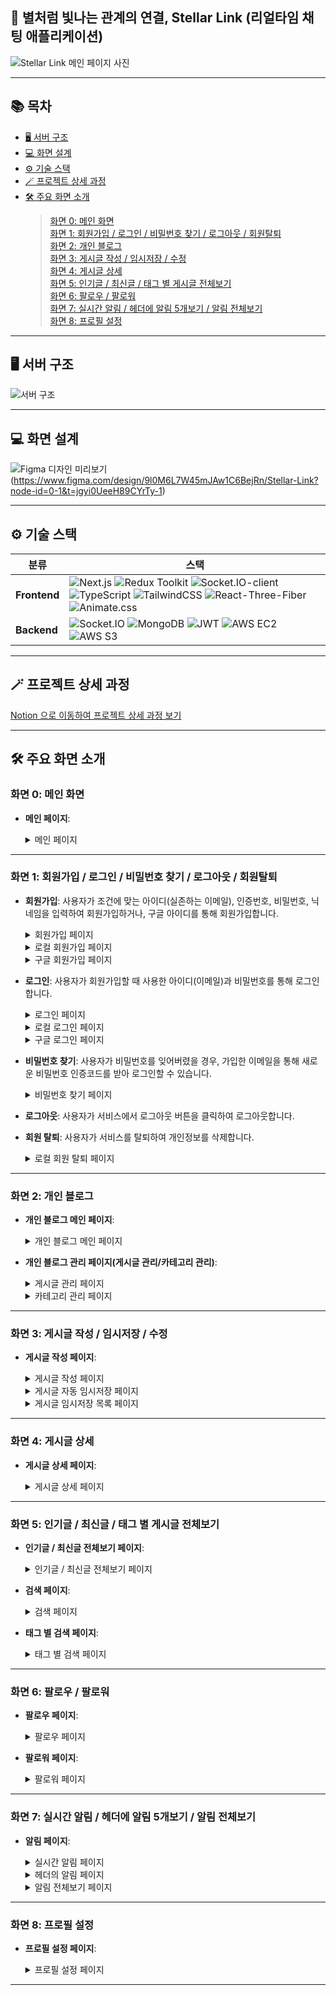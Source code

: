 ## 💫 별처럼 빛나는 관계의 연결, Stellar Link (리얼타임 채팅 애플리케이션)

> 

![Stellar Link 메인 페이지 사진](captures/screencapture-stellar-link-org-2025-03-11-16_03_14.png)

---

## 📚 목차

- [🖥 서버 구조](#-서버-구조)
- [💻 화면 설계](#-화면-설계)
- [⚙️ 기술 스택](#-기술-스택)
- [🪄 프로젝트 상세 과정](#-프로젝트-상세-과정)
- [🛠 주요 화면 소개](#-주요-화면-소개)
  > [화면 0: 메인 화면](#화면-0-메인-화면)  
  > [화면 1: 회원가입 / 로그인 / 비밀번호 찾기 / 로그아웃 / 회원탈퇴](#화면-1-회원가입--로그인--비밀번호-찾기--로그아웃--회원탈퇴)  
  > [화면 2: 개인 블로그](#화면-2-개인-블로그)  
  > [화면 3: 게시글 작성 / 임시저장 / 수정](#화면-3-게시글-작성--임시저장--수정)  
  > [화면 4: 게시글 상세](#화면-4-게시글-상세)  
  > [화면 5: 인기글 / 최신글 / 태그 별 게시글 전체보기](#화면-5-인기글--최신글--태그-별-게시글-전체보기)  
  > [화면 6: 팔로우 / 팔로워](#화면-6-팔로우--팔로워)  
  > [화면 7: 실시간 알림 / 헤더에 알림 5개보기 / 알림 전체보기](#화면-7-실시간-알림--헤더에-알림-5개보기--알림-전체보기)  
  > [화면 8: 프로필 설정](#화면-8-프로필-설정)  
  

---

## 🖥 서버 구조

![서버 구조](captures/serverArchitect.png)

---

## 💻 화면 설계

 ![Figma 디자인 미리보기](captures/figma.png)(https://www.figma.com/design/9l0M6L7W45mJAw1C6BejRn/Stellar-Link?node-id=0-1&t=jgyi0UeeH89CYrTy-1)


---

## ⚙ 기술 스택

<table>
  <thead>
    <tr>
      <th>분류</th>
      <th>스택</th>
    </tr>
  </thead>
  <tbody>
    <tr>
      <td><strong>Frontend</strong></td>
      <td>
        <img src="https://img.shields.io/badge/Next.js-000000?style=plastic&logo=next.js&logoColor=white" alt="Next.js">
        <img src="https://img.shields.io/badge/Redux%20Toolkit-764ABC?style=plastic&logo=redux&logoColor=white" alt="Redux Toolkit">
        <img src="https://img.shields.io/badge/Socket.IO--client-010101?style=plastic&logo=socket.io&logoColor=white" alt="Socket.IO-client">
        <img src="https://img.shields.io/badge/TypeScript-3178C6?style=plastic&logo=typescript&logoColor=white" alt="TypeScript">
        <img src="https://img.shields.io/badge/TailwindCSS-38B2AC?style=plastic&logo=tailwind-css&logoColor=white" alt="TailwindCSS">
        <img src="https://img.shields.io/badge/React--Three-Fiber-000000?style=plastic" alt="React-Three-Fiber">
        <img src="https://img.shields.io/badge/Animate.css-0090FF?style=plastic" alt="Animate.css">
      </td>
    </tr>
    <tr>
      <td><strong>Backend</strong></td>
      <td>
        <img src="https://img.shields.io/badge/Socket.IO-010101?style=plastic&logo=socket.io&logoColor=white" alt="Socket.IO">
        <img src="https://img.shields.io/badge/MongoDB-47A248?style=plastic&logo=mongodb&logoColor=white" alt="MongoDB">
        <img src="https://img.shields.io/badge/JWT-000000?style=plastic" alt="JWT">
        <img src="https://img.shields.io/badge/AWS%20EC2-232F3E?style=plastic&logo=amazon-ec2&logoColor=white" alt="AWS EC2">
        <img src="https://img.shields.io/badge/AWS%20S3-FF9900?style=plastic&logo=amazon-s3&logoColor=white" alt="AWS S3">
      </td>
    </tr>
  </tbody>
</table>



---

## 🪄 프로젝트 상세 과정

[Notion 으로 이동하여 프로젝트 상세 과정 보기](https://heeyeon9578.notion.site/StellarLink-24-11-29-24-02-12-14caccb87c2b80bba05bf00fa9a970f4)

---


## 🛠 주요 화면 소개

### 화면 0: 메인 화면

- **메인 페이지**: 
  <details>
    <summary>메인 페이지</summary>
    
    ![메인 페이지](captures/dashboardPage.png)

     - 헤더, 메인, 푸터로 구성되어 있습니다.
     - 메인에는 인기글, 최신글이 3개씩 자동으로 다음 데이터로 넘어가고 있습니다.
     - 지금 시간대의 이전 시간대 인기 태그 10개가 도출됩니다. 이때, 10개가 채워지지 않는다면 대체 태그(랜덤 태그)가 회색으로 도출됩니다.
     - 이번주 최다 팔로워 목록이 10명 도출됩니다. 이때, 10명이 채워지지 않는다면 대체 유저(랜덤 유저)가 회색으로 도출됩니다.
       


  </details>
---

### 화면 1: 회원가입 / 로그인 / 비밀번호 찾기 / 로그아웃 / 회원탈퇴

- **회원가입**: 사용자가 조건에 맞는 아이디(실존하는 이메일), 인증번호, 비밀번호, 닉네임을 입력하여 회원가입하거나, 구글 아이디를 통해 회원가입합니다.

   <details>
    <summary>회원가입 페이지</summary>
     
    ![회원가입](captures/signup.png)

    > 회원가입 버튼을 누르면, 계정 또는 구글로 회원가입할 수 있는 버튼이 도출됩니다. 
 
  </details>

  <details>
    <summary>로컬 회원가입 페이지</summary>
    
    ![로컬 회원가입](captures/local_signup_auth.png)
  
    > 아아디로 사용할 이메일을 입력 후, 인증번호 전송을 클릭하면 해당 이메일로 인증번호가 전송됩니다.
    
    ![로컬 회원가입](captures/local_signup_auth_email.png)
  
    > 이메일로 받은 인증번호입니다.
    
     ![로컬 회원가입](captures/local_signup_2.png)
  
    > 이메일 인증, 사용할 비밀번호, 닉네임의 조건을 모두 만족하면 회원가입 버튼이 disable -> able 상태가 되어 클릭할 수 있습니다.
 
  </details>

   <details>
    <summary>구글 회원가입 페이지</summary>
     
    ![구글 회원가입](captures/google_login.png)

    > 구글 아이디를 클릭하여 해당 서비스에 회원가입할 수 있습니다.
    
    ![구글 회원가입](captures/google_signup_nickname.png)

    > 닉네임 설정 페이지가 도출되며, 입력한 닉네임으로 활동하게 됩니다. 추후에 수정할 수 있습니다.
  
  </details>


- **로그인**: 사용자가 회원가입할 때 사용한 아이디(이메일)과 비밀번호를 통해 로그인합니다.

  <details>
    <summary>로그인 페이지</summary>
     
    ![회원가입](captures/login.png)

    > 로그인 버튼을 누르면, 계정 또는 구글로 로그인할 수 있는 버튼이 도출됩니다. 
 
  </details>

  <details>
    <summary>로컬 로그인 페이지</summary>
    
    ![로컬 로그인](captures/local_login.png)
  
    > 로컬 회원가입때 사용한 이메일과 비밀번호를 입력하여 로그인합니다.

  </details>

   <details>
    <summary>구글 로그인 페이지</summary>
     
    ![구글 로그인](captures/google_login.png)

    > 구글 아이디를 클릭하여 해당 서비스에 회원가입할때 사용한 이메일로 로그인할 수 있습니다.
    
  </details>

- **비밀번호 찾기**: 사용자가 비밀번호를 잊어버렸을 경우, 가입한 이메일을 통해 새로운 비밀번호 인증코드를 받아 로그인할 수 있습니다.
  
  <details>
    <summary>비밀번호 찾기 페이지</summary>

   ![비밀번호 찾기](captures/find_passwd.png)

    > 비밀번호를 찾고 싶은 아이디를 입력 후 인증번호 전송버튼을 클릭합니다.

    ![비밀번호 찾기](captures/find_passwd_email.png)

    > 해당 이메일로 발송된 메일에 쓰여있는 임시 비밀번호를 사용하여 임시 로그인합니다.

  </details>


- **로그아웃**: 사용자가 서비스에서 로그아웃 버튼을 클릭하여 로그아웃합니다.

- **회원 탈퇴**: 사용자가 서비스를 탈퇴하여 개인정보를 삭제합니다.
  
  <details>
    <summary>로컬 회원 탈퇴 페이지</summary>

    ![로컬 회원 탈퇴](captures/user_delete.png)

    > 로그인할 때 사용한 이메일과 비밀번호 및 비밀번호 확인란을 조건에 맞게 채우면 회원 탈퇴하기 버튼이 활성화됩니다.
    
     <summary>구글 회원 탈퇴 페이지</summary>

    ![구글 회원 탈퇴](captures/user_delete_goolge.png)

    > 로그인할 때 사용한 이메일과 비밀번호 및 비밀번호 확인란을 조건에 맞게 채우면 회원 탈퇴하기 버튼이 활성화됩니다.

  </details>

---

### 화면 2: 개인 블로그 

- **개인 블로그 메인 페이지**: 
  <details>
    <summary>개인 블로그 메인 페이지</summary>
    
     ![개인 블로그 메인 페이지](captures/blog_main.png)

    > 내 블로그 페이지로 좌측 프로필 부분은 화면을 스크롤 하더라도 같이 움직입니다.
    
  </details>

- **개인 블로그 관리 페이지(게시글 관리/카테고리 관리)**:

  <details>
    <summary>게시글 관리 페이지</summary>
    
    ![게시글 관리 페이지](captures/blog_manage_post.png)

    - 내 게시글을 관리할 수 있는 페이지로, 각자 자신의 게시글만 수정 또는 삭제할 수 있습니다.
     
   </details>
   
     <details>
       
    <summary>카테고리 관리 페이지</summary>
    
    ![카테고리 관리 페이지](captures/blog_manage_category.png)

    - 내 카테고리를 관리할 수 있는 페이지로, 각자 자신의 카테고리만 수정 또는 삭제할 수 있습니다.
    - 카테고리는 2개의 레벨로, 하위 카테고리는 사용자의 **드래그엔 드롭**을 통해 다른 상위 카테고리로 옮길 수 있습니다.
    - 최상위 카테고리에 하위 카테고리 존재 시 삭제할 수 없습니다.
    - 하위 카테고리에는 하위 카테고리를 추가할 수 없습니다.
  
  </details>

---

### 화면 3: 게시글 작성 / 임시저장 / 수정 

- **게시글 작성 페이지**: 
  <details>
    <summary>게시글 작성 페이지</summary>
    
     ![게시글 작성 페이지](captures/write_post.png)

     - 게시글을 작성할 수 있는 페이지로, 카테고리 / 태그 / 공개여부 / 제목 / 내용을 설정 및 작성할 수 있습니다.
     - 게시글은 30초마다 자동 임시저장 됩니다.
     - 임시저장 목록에서 지금까지 임시 저장된 글들을 확인하고 이어서 작성할 수 있습니다.
     - 처음 게시글 작성 페이지에 들어가면 마지막으로 임시저장된 글을 이어서 작성할 것인지 묻습니다.
    
  </details>

  <details>
    <summary>게시글 자동 임시저장 페이지</summary>
    
     ![게시글 자동 임시저장 페이지](captures/write_post_auto_save.png)

    
  </details>

  <details>
    <summary>게시글 임시저장 목록 페이지</summary>
    
     ![게시글 임시저장 목록 페이지](captures/temp_save_list.png)

    
    
  </details>


---

### 화면 4: 게시글 상세 

- **게시글 상세 페이지**:
  
  <details>
    <summary>게시글 상세 페이지</summary>
    
     ![게시글 상세 페이지](captures/post_detail.png)

     - 게시글 목록에서 특정 게시글을 클릭하면 상세 페이지로 이동합니다.
     - 게시글의 제목, 내용, 카테고리, 작성자, 작성일자, 수정일자, 공감 수(당근 수), 조회수, 댓글 수 등이 조회됩니다.
     - 게시글의 끝에는 해당 게시글의 태그들이 보여집니다.
     - 자신의 게시글일 경우, 수정/삭제 버튼이 도출됩니다.
     - 이때, 태그를 클릭하면 해당 태그를 사용한 게시글들을 보여주는 페이지로 이동합니다.
     - 로그인한 사용자는 공감(당근)을 클릭하여 공감하거나 취소할 수 있습니다.
     - 댓글은 등록순 또는 인기순으로 조회할 수 있습니다.
     - 댓글을 작성하거나 답글을 작성할 수 있습니다.
     - 댓글/답글은 로그인한 사용자만 작성할 수 있습니다.
     - 자신의 댓글이나 답글일 경우 수정 또는 삭제할 수 있습니다.
    
  </details>



---


### 화면 5: 인기글 / 최신글 / 태그 별 게시글 전체보기

- **인기글 / 최신글 전체보기 페이지**: 
  <details>
    <summary>인기글 / 최신글 전체보기 페이지</summary>
    
     ![인기글 / 최신글 전체보기 페이지](captures/all_post.png)

     - 메인화면에서 인기글이나 최신글의 전체보기 버튼을 클릭하면, 해당 정렬에 맞게 전체 게시글이 조회되는 페이지로 이동합니다.
     - 맨 아래에 페이지네이션을 두어 다른 패이지로 쉽게 이동할 수 있습니다.
     - 각 게시글을 클릭하여, 게시글 상세 페이지로 이동할 수 있습니다.
     - 검색 기능을 통해 검색을 할 수 있습니다.
      

  </details>

   

- **검색 페이지**:
  <details>
    <summary>검색 페이지</summary>
    
     ![검색 페이지](captures/search.png)

     - 검색창에 검색 후 해당 단어가 진한 핑크색으로 표기되며, 해당 단어가 들어간 게시글들을 조회한 페이지가 보여집니다.
      

  </details>

- **태그 별 검색 페이지**:
  <details>
    <summary>태그 별 검색 페이지</summary>
    
     ![태그 별 검색 페이지](captures/Tag_click.png)

     - 메인화면의 인기 태그 혹은 각 게시글의 상세 페이지에서 태그를 클릭하면, 해당 태그를 사용한 게시글 목록을 조회합니다.
      

  </details>
---


### 화면 6: 팔로우 / 팔로워

- **팔로우 페이지**: 

  <details>
    <summary>팔로우 페이지</summary>
    
    ![팔로우 페이지](captures/follow.png)

     - 해당 프로필의 팔로우 목록이 조회됩니다.
     - 팔로우 목록은 무한 스크롤로, 스크롤을 통해 데이터를 지속적으로 조회할 수 있습니다.
     - 나의 팔로우 목록일 경우 '관리하기 버튼'이 도출되며, 클릭하면 각 팔로우를 삭제할 수 있는 버튼이 도출됩니다.
     - 서로 팔로우된 관계라면, 각 팔로우 왼쪽 위에 서로 팔로우 표시가 뜹니다.


  </details>

- **팔로워 페이지**: 

  <details>
    <summary>팔로워 페이지</summary>
    
    ![팔로워 페이지](captures/follower.png)

     - 해당 프로필의 팔로워 목록이 조회됩니다.
     - 팔로워 목록은 무한 스크롤로, 스크롤을 통해 데이터를 지속적으로 조회할 수 있습니다.
     - 팔로워마다 아래 팔로우할 수 있는 버튼이 존재합니다. 해당 버튼을 클릭하여 즉각적인 팔로우 또는 팔로우 취소를 진행할 수 있습니다.
     - 서로 팔로우된 관계라면, 각 팔로우 왼쪽 위에 서로 팔로우 표시가 뜹니다.


  </details>
  
---

### 화면 7: 실시간 알림 / 헤더에 알림 5개보기 / 알림 전체보기 

- **알림 페이지**:
  <details>
    <summary>실시간 알림 페이지</summary>
    
    ![실시간 알림 페이지](captures/real_time_notification.png)

     - 블로그 내의 모든 페이지에서 실시간 알림을 받을 수 있습니다.
     - 알림은 새 팔로워, 내가 팔로워한 사용자가 작성한 새 게시글, 나의 게시글에 달린 댓글, 내가 쓴 댓글에 달린 답글, 내 게시글에 좋아요(당근) 일 경우 발생합니다.
     - 실시간 알림은 최상단 우측에 뜹니다. 


  </details>

   <details>
    <summary>헤더의 알림 페이지</summary>
    
    ![헤더의 알림 페이지](captures/notification2.png)

     - 헤더에 벨모양 버튼을 클릭하면 최신 알림 5개를 확인할 수 있습니다.
     - 실시간 알림을 통해 받은 알림을 확인하면 벨모양이 다시 원상복귀 합니다.
     - 삭제 버튼을 통해 삭제하면 이전 알림이 보여집니다.


  </details>

   <details>
    <summary>알림 전체보기 페이지</summary>
    
    ![알림 전체보기 페이지](captures/notification.png)

     - 모든 알림을 확인할 수 있습니다.
     - 알림의 종류별로 확인할 수 있습니다.
     - 하단의 페이지네이션을 통해 원하는 페이지로 쉽게 이동할 수 있습니다.
     - 알림을 삭제할 수 있습니다.
     - 각 알림을 클릭하면, 해당 알림에 해당하는 내용으로 이동합니다. 팔로워 알림은 해당 유저의 블로그로, 새 게시글일 경우 해당 게시글로, 댓글일 경우 해당 댓글로 이동합니다.
       


  </details>

---

### 화면 8: 프로필 설정

- **프로필 설정 페이지**: 
  <details>
    <summary>프로필 설정 페이지</summary>
    
    ![프로필 설정 페이지](captures/profile_setting.png)

     - 프로필 이미지, 닉네임, 비밀번호(로컬 로그인일 경우에만), 상태 메시지를 설정할 수 있습니다.
       


  </details>
---

